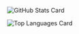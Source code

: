 ![GitHub Stats Card](https://github-readme-stats.vercel.app/api?username=DaikiMorita&theme=dark&count_private=true)


![Top Languages Card](https://github-readme-stats.vercel.app/api/top-langs/?username=DaikiMorita&theme=dark)
